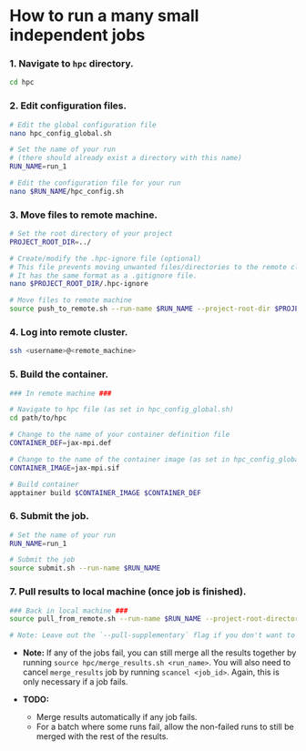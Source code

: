 # How to run a many small independent jobs

### 1. Navigate to `hpc` directory.
```bash
cd hpc
```

### 2. Edit configuration files.
```bash
# Edit the global configuration file
nano hpc_config_global.sh

# Set the name of your run
# (there should already exist a directory with this name)
RUN_NAME=run_1

# Edit the configuration file for your run
nano $RUN_NAME/hpc_config.sh
```

### 3. Move files to remote machine.
```bash
# Set the root directory of your project
PROJECT_ROOT_DIR=../

# Create/modify the .hpc-ignore file (optional)
# This file prevents moving unwanted files/directories to the remote cluster. 
# It has the same format as a .gitignore file.
nano $PROJECT_ROOT_DIR/.hpc-ignore

# Move files to remote machine
source push_to_remote.sh --run-name $RUN_NAME --project-root-dir $PROJECT_ROOT_DIR
```

### 4. Log into remote cluster.
```bash
ssh <username>@<remote_machine>
```

### 5. Build the container.
```bash
### In remote machine ###

# Navigate to hpc file (as set in hpc_config_global.sh)
cd path/to/hpc

# Change to the name of your container definition file
CONTAINER_DEF=jax-mpi.def  

# Change to the name of the container image (as set in hpc_config_global.sh)
CONTAINER_IMAGE=jax-mpi.sif

# Build container
apptainer build $CONTAINER_IMAGE $CONTAINER_DEF
```

### 6. Submit the job.
```bash
# Set the name of your run
RUN_NAME=run_1

# Submit the job
source submit.sh --run-name $RUN_NAME
```

### 7. Pull results to local machine (once job is finished).
```bash
### Back in local machine ###
source pull_from_remote.sh --run-name $RUN_NAME --project-root-directory $PROJECT_ROOT_DIR  --pull-supplementary

# Note: Leave out the `--pull-supplementary` flag if you don't want to pull supplementary files.
```

- **Note:** If any of the jobs fail, you can still merge all the results together by running `source hpc/merge_results.sh <run_name>`. You will also need to cancel `merge_results` job by running `scancel <job_id>`. Again, this is only necessary if a job fails.

- **TODO:** 
    - Merge results automatically if any job fails.
    - For a batch where some runs fail, allow the non-failed runs to still be merged with the rest of the results.
